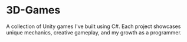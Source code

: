 # 3D-Games
A collection of Unity games I've built using C#. Each project showcases unique mechanics, creative gameplay, and my growth as a programmer.
